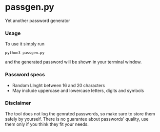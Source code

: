 # passgen.py
Yet another password generator
### Usage
To use it simply run
```
python3 passgen.py
```
and the generated password will be shown in your terminal window.

### Password specs
- Random Llnght between 16 and 20 characters
- May include uppercase and lowercase letters, digits and symbols
### Disclaimer
The tool does not log the genrated passwords, so make sure to store them safely by yourself.
There is no guarantee about passwords' quality, use them only if you think they fit your needs. 
